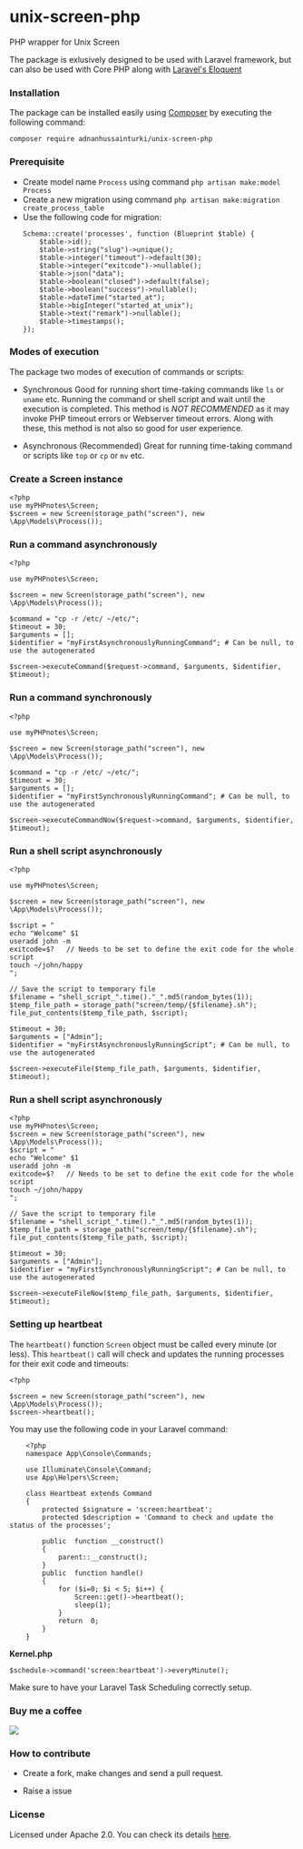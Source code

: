 
# unix-screen-php

PHP wrapper for Unix Screen

  

The package is exlusively designed to be used with Laravel framework, but can also be used with Core PHP along with [Laravel's Eloquent](https://github.com/illuminate/database  "Laravel's Eloquent")

  
  
  

### Installation

  

The package can be installed easily using [Composer](https://getcomposer.org/  "Composer") by executing the following command:

  

```
composer require adnanhussainturki/unix-screen-php
```

  

### Prerequisite

 - Create model name `Process` using command
`php artisan make:model Process`
 - Create a new migration using command
`php artisan make:migration create_process_table`
 - Use the following code for migration:
	```
	Schema::create('processes', function (Blueprint $table) {
		$table->id();
		$table->string("slug")->unique();
		$table->integer("timeout")->default(30);
		$table->integer("exitcode")->nullable();
		$table->json("data");
		$table->boolean("closed")->default(false);
		$table->boolean("success")->nullable();
		$table->dateTime("started_at");
		$table->bigInteger("started_at_unix");
		$table->text("remark")->nullable();
		$table->timestamps();
	});
	```
  

	
### Modes of execution
The package two modes of execution of commands or scripts:
 - Synchronous
	 Good for running short time-taking commands like `ls` or `uname` etc.
	Running the command or shell script and wait until the execution is completed. This method is *NOT RECOMMENDED* as it may invoke PHP timeout errors or Webserver timeout errors. Along with these, this method is not also so good for user experience. 
	
 - Asynchronous (Recommended)
	Great for running time-taking command or scripts like `top` or `cp` or `mv` etc.

  ### Create a Screen instance
	
	<?php
	use myPHPnotes\Screen;
	$screen = new Screen(storage_path("screen"), new \App\Models\Process());

### Run a command asynchronously
	<?php
	
	use myPHPnotes\Screen;
	
	$screen = new Screen(storage_path("screen"), new \App\Models\Process());
	
	$command = "cp -r /etc/ ~/etc/";
	$timeout = 30;
	$arguments = [];
	$identifier = "myFirstAsynchronouslyRunningCommand"; # Can be null, to use the autogenerated
	
	$screen->executeCommand($request->command, $arguments, $identifier, $timeout);
	
### Run a command synchronously
	<?php
	
	use myPHPnotes\Screen;
	
	$screen = new Screen(storage_path("screen"), new \App\Models\Process());
	
	$command = "cp -r /etc/ ~/etc/";
	$timeout = 30;
	$arguments = [];
	$identifier = "myFirstSynchronouslyRunningCommand"; # Can be null, to use the autogenerated
	
	$screen->executeCommandNow($request->command, $arguments, $identifier, $timeout);

### Run a shell script asynchronously
	<?php
	
	use myPHPnotes\Screen;
	
	$screen = new Screen(storage_path("screen"), new \App\Models\Process());
	
	$script = "
	echo "Welcome" $1
	useradd john -m
	exitcode=$?   // Needs to be set to define the exit code for the whole script
	touch ~/john/happy
	";
	
	// Save the script to temporary file
	$filename = "shell_script_".time()."_".md5(random_bytes(1));
	$temp_file_path = storage_path("screen/temp/{$filename}.sh");
	file_put_contents($temp_file_path, $script);
	
	$timeout = 30;
	$arguments = ["Admin"];
	$identifier = "myFirstAsynchronouslyRunningScript"; # Can be null, to use the autogenerated
	
	$screen->executeFile($temp_file_path, $arguments, $identifier, $timeout);
	
	
	
### Run a shell script asynchronously
	<?php
	use myPHPnotes\Screen;
	$screen = new Screen(storage_path("screen"), new \App\Models\Process());
	$script = "
	echo "Welcome" $1
	useradd john -m
	exitcode=$?   // Needs to be set to define the exit code for the whole script
	touch ~/john/happy
	";
	
	// Save the script to temporary file
	$filename = "shell_script_".time()."_".md5(random_bytes(1));
	$temp_file_path = storage_path("screen/temp/{$filename}.sh");
	file_put_contents($temp_file_path, $script);
	
	$timeout = 30;
	$arguments = ["Admin"];
	$identifier = "myFirstSynchronouslyRunningScript"; # Can be null, to use the autogenerated
	
	$screen->executeFileNow($temp_file_path, $arguments, $identifier, $timeout);

### Setting up heartbeat 

The `heartbeat()` function `Screen` object must be called every minute (or less). This `heartbeat()` call will check and updates the running processes for their exit code and timeouts:

	<?php
	
	$screen = new Screen(storage_path("screen"), new \App\Models\Process());
	$screen->heartbeat();

You may use the following code in your Laravel command:

		<?php
		namespace App\Console\Commands;
		
		use Illuminate\Console\Command;
		use App\Helpers\Screen;
		
		class Heartbeat extends Command
		{
			protected $signature = 'screen:heartbeat';
			protected $description = 'Command to check and update the status of the processes';

			public  function __construct()
			{
				parent::__construct();
			}
			public  function handle()
			{
				for ($i=0; $i < 5; $i++) {
					Screen::get()->heartbeat();
					sleep(1);
				}
				return  0;
			}
		}

**Kernel.php**
	
	$schedule->command('screen:heartbeat')->everyMinute();	
	
Make sure to have your Laravel Task Scheduling correctly setup.

###  Buy me a coffee

[![](https://img.buymeacoffee.com/api/?url=aHR0cHM6Ly9pbWcuYnV5bWVhY29mZmVlLmNvbS9hcGkvP25hbWU9YWRuYW50dXJraSZzaXplPTMwMCZiZy1pbWFnZT1ibWMmYmFja2dyb3VuZD1mZjgxM2Y=&creator=adnanturki&is_creating=building%20cool%20things%20every%20single%20f**king%20day.&design_code=1&design_color=%23ff813f&slug=adnanturki)](https://www.buymeacoffee.com/adnanturki)

###  How to contribute

- Create a fork, make changes and send a pull request.

- Raise a issue

###  License

Licensed under Apache 2.0. You can check its details [here](https://choosealicense.com/licenses/apache-2.0/ "here").
